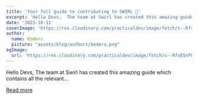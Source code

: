 ```yaml
---
title: 'Your full guide to contributing to SWIRL 🌌'
excerpt: 'Hello Devs,  The team at Swirl has created this amazing guide which contains all the relevant...'
date: '2023-10-11'
coverImage: 'https://res.cloudinary.com/practicaldev/image/fetch/s--RfvESnF0--/c_imagga_scale,f_auto,fl_progressive,h_420,q_auto,w_1000/https://dev-to-uploads.s3.amazonaws.com/uploads/articles/s7k3xxbu9yhq3fevza8z.png'
author:
  name: Koders
  picture: "assets/blog/authors/koders.png"
ogImage:
  url: 'https://res.cloudinary.com/practicaldev/image/fetch/s--RfvESnF0--/c_imagga_scale,f_auto,fl_progressive,h_420,q_auto,w_1000/https://dev-to-uploads.s3.amazonaws.com/uploads/articles/s7k3xxbu9yhq3fevza8z.png'
---
```


Hello Devs,  The team at Swirl has created this amazing guide which contains all the relevant...

[Read more](https://dev.to/swirl/your-full-guide-to-contributing-to-swirl-256f)
